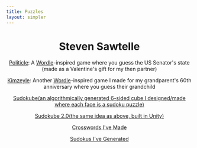 ```yaml
---
title: Puzzles
layout: simpler
---
```


<head>
		<meta charset="utf-8">
		<meta name="viewport" content="width=device-width, initial-scale = 1.0, maximum-scale=1.0, user-scalable=no" />
		<meta property="og:description" content="Personal perfolio website of Steven Sawtelle">
		<meta property="og:site_name" content="Steven Sawtelle" />
		<title>Steven Sawtelle - Puzzles</title>
		<link rel="stylesheet" type="text/css" href="../css/style.css">
</head>

<center>

<h1>Steven Sawtelle</h1>

<div><span class="highlight-container"><span class="highlight"><p><a href="/puzzles/politicle" class="nav">Politicle</a>: A <a href="https://www.nytimes.com/games/wordle/index.html" class="nav">Wordle</a>-inspired game where you guess the US Senator's state (made as a Valentine's gift for my then partner)</p></span></span></div>

<div><span class="highlight-container"><span class="highlight"><p><a href="/puzzles/kimzeyle" class="nav">Kimzeyle</a>: Another <a href="https://www.nytimes.com/games/wordle/index.html" class="nav">Wordle</a>-inspired game I made for my grandparent's 60th anniversary where you guess their grandchild</p></span></span></div>

<div><span class="highlight-container"><span class="highlight"><p><a href="/puzzles/sudokube" class="nav">Sudokube(an algorithmically generated 6-sided cube I designed/made where each face is a sudoku puzzle)</a></p></span></span></div>

<div><span class="highlight-container"><span class="highlight"><p><a href="/puzzles/sudokube2" class="nav">Sudokube 2.0(the same idea as above, built in Unity)</a></p></span></span></div>

<div><span class="highlight-container"><span class="highlight"><p><a href="/puzzles/crosswords" class="nav">Crosswords I've Made</a></p></span></span></div>

<div><span class="highlight-container"><span class="highlight"><p><a href="/puzzles/sudokus" class="nav">Sudokus I've Generated</a></p></span></span></div>

</center>
